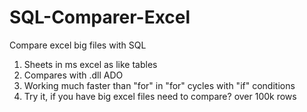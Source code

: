 # SQL-Comparer-Excel
Compare excel big files with SQL
1. Sheets in ms excel as like tables 
2. Compares with .dll ADO
3. Working much faster than "for" in "for" cycles with "if" conditions
4. Try it, if you have big excel files need to compare? over 100k rows
